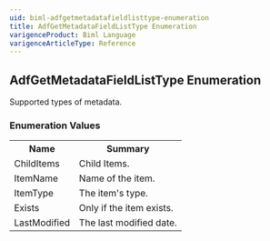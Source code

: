 ```yaml
---
uid: biml-adfgetmetadatafieldlisttype-enumeration
title: AdfGetMetadataFieldListType Enumeration
varigenceProduct: Biml Language
varigenceArticleType: Reference
---
```


## AdfGetMetadataFieldListType Enumeration<div class="LanguageSummary"><div class ="SummaryItem">Supported types of metadata.</div></div><div class="EnumValueGroup">### Enumeration Values<table id="EnumValue" class="MemberList"><tbody><tr><th class="MemberNameColumnHeader">Name</th><th class="MemberSummaryColumnHeader">Summary</th></tr><tr class="cd0"><td class="MemberName">ChildItems</td><td class="MemberSummary"><div class ="SummaryItem">Child Items.</div></td></tr><tr class="cd1"><td class="MemberName">ItemName</td><td class="MemberSummary"><div class ="SummaryItem">Name of the item.</div></td></tr><tr class="cd0"><td class="MemberName">ItemType</td><td class="MemberSummary"><div class ="SummaryItem">The item's type.</div></td></tr><tr class="cd1"><td class="MemberName">Exists</td><td class="MemberSummary"><div class ="SummaryItem">Only if the item exists.</div></td></tr><tr class="cd0"><td class="MemberName">LastModified</td><td class="MemberSummary"><div class ="SummaryItem">The last modified date.</div></td></tr></tbody></table></div>